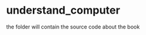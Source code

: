 # understand_computer
the folder will contain the source code about the book <deep understand computer>

